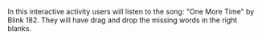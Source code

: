 In this interactive activity users will listen to the song: "One More Time" by Blink 182. They will have drag and drop the missing words in the right blanks.  
